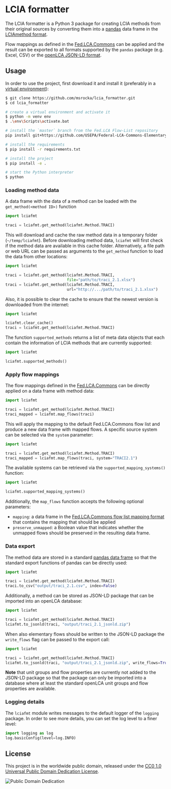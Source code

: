 # LCIA formatter
The LCIA formatter is a Python 3 package for creating LCIA methods from their
original sources by converting them into a [pandas](https://pandas.pydata.org/)
data frame in the [LCIAmethod format](./format%20specs/LCIAmethod.md).

Flow mappings as defined in the
[Fed.LCA.Commons](https://github.com/USEPA/Federal-LCA-Commons-Elementary-Flow-List)
can be applied and the result can be exported to all formats supported by the
`pandas` package (e.g. Excel, CSV) or the
[openLCA JSON-LD format](https://github.com/GreenDelta/olca-schema).

## Usage

In order to use the project, first download it and install it (preferably in a
[virtual environment](https://docs.python.org/3/library/venv.html)):

```bash
$ git clone https://github.com/msrocka/lcia_formatter.git
$ cd lcia_formatter

# create a virtual environment and activate it
$ python -m venv env
$ .\env\Scripts\activate.bat

# install the `master` branch from the Fed.LCA Flow-List repository
pip install git+https://github.com/USEPA/Federal-LCA-Commons-Elementary-Flow-List.git@master

# install the requirements
$ pip install -r requirements.txt

# install the project
$ pip install -e .

# start the Python interpreter
$ python
```

### Loading method data
A data frame with the data of a method can be loaded with the
`get_method(<method ID>)` function

```python
import lciafmt

traci = lciafmt.get_method(lciafmt.Method.TRACI)
```

This will download and cache the raw method data in a temporary folder
(`~/temp/lciafmt`). Before downloading method data, `lciafmt` will first
check if the method data are available in this cache folder. Alternatively,
a file path or web URL can be passed as arguments to the `get_method` function
to load the data from other locations:

```python
import lciafmt

traci = lciafmt.get_method(lciafmt.Method.TRACI,
                           file="path/to/traci_2.1.xlsx")
traci = lciafmt.get_method(lciafmt.Method.TRACI,
                           url="http://.../path/to/traci_2.1.xlsx")
```

Also, it is possible to clear the cache to ensure that the newest version is
downloaded from the internet:

```python
import lciafmt

lciafmt.clear_cache()
traci = lciafmt.get_method(lciafmt.Method.TRACI)
```

The function `supported_methods` returns a list of meta data objects that each
contain the information of LCIA methods that are currently supported:

```python
import lciafmt

lciafmt.supported_methods()
```


### Apply flow mappings
The flow mappings defined in the
[Fed.LCA.Commons](https://github.com/USEPA/Federal-LCA-Commons-Elementary-Flow-List)
can be directly applied on a data frame with method data:

```python
import lciafmt

traci = lciafmt.get_method(lciafmt.Method.TRACI)
traci_mapped = lciafmt.map_flows(traci)
```

This will apply the mapping to the default Fed.LCA.Commons flow list and produce
a new data frame with mapped flows. A specific source system can be selected via
the `system` parameter:

```python
import lciafmt

traci = lciafmt.get_method(lciafmt.Method.TRACI)
traci_mapped = lciafmt.map_flows(traci, system="TRACI2.1")
```

The available systems can be retrieved via the `supported_mapping_systems()`
function:

```python
import lciafmt

lciafmt.supported_mapping_systems()
```

Additionally, the `map_flows` function accepts the following optional parameters:

* `mapping`: a data frame in the
  [Fed.LCA.Commons flow list mapping format](https://github.com/USEPA/Federal-LCA-Commons-Elementary-Flow-List/blob/master/format%20specs/FlowMapping.md)
  that contains the mapping that should be applied
* `preserve_unmapped`: a Boolean value that indicates whether the unmapped flows
  should be preserved in the resulting data frame.


### Data export
The method data are stored in a standard
[pandas data frame](https://pandas.pydata.org/pandas-docs/stable/reference/api/pandas.DataFrame.html)
so that the standard export functions of pandas can be directly used:

```python
import lciafmt

traci = lciafmt.get_method(lciafmt.Method.TRACI)
traci.to_csv("output/traci_2.1.csv", index=False)
```

Additionally, a method can be stored as JSON-LD package that can be imported
into an openLCA database:

```python
import lciafmt

traci = lciafmt.get_method(lciafmt.Method.TRACI)
lciafmt.to_jsonld(traci, "output/traci_2.1_jsonld.zip")
```

When also elementary flows should be written to the JSON-LD package the
`write_flows` flag can be passed to the export call:

```python
import lciafmt

traci = lciafmt.get_method(lciafmt.Method.TRACI)
lciafmt.to_jsonld(traci, "output/traci_2.1_jsonld.zip", write_flows=True)
```

**Note** that unit groups and flow properties are currently not added to the
JSON-LD package so that the package can only be imported into a database where
at least the standard openLCA unit groups and flow properties are available.

### Logging details
The `lciafmt` module writes messages to the default logger of the `logging`
package. In order to see more details, you can set the log level to a finer
level:

```python
import logging as log
log.basicConfig(level=log.INFO)
```

## License
This project is in the worldwide public domain, released under the
[CC0 1.0 Universal Public Domain Dedication License](https://creativecommons.org/publicdomain/zero/1.0/).

![Public Domain Dedication](https://licensebuttons.net/p/zero/1.0/88x31.png)
